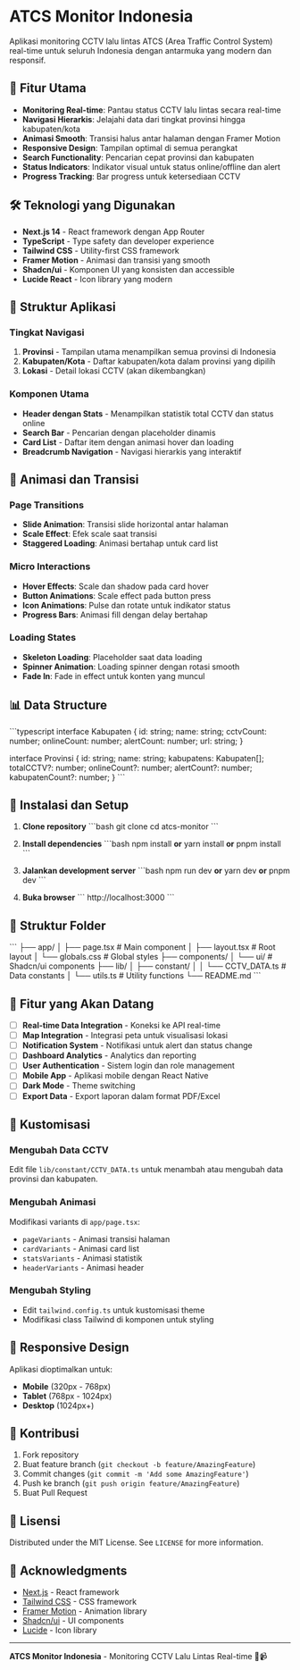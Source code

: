 # ATCS Monitor Indonesia

Aplikasi monitoring CCTV lalu lintas ATCS (Area Traffic Control System) real-time untuk seluruh Indonesia dengan antarmuka yang modern dan responsif.

## 🚀 Fitur Utama

- **Monitoring Real-time**: Pantau status CCTV lalu lintas secara real-time
- **Navigasi Hierarkis**: Jelajahi data dari tingkat provinsi hingga kabupaten/kota
- **Animasi Smooth**: Transisi halus antar halaman dengan Framer Motion
- **Responsive Design**: Tampilan optimal di semua perangkat
- **Search Functionality**: Pencarian cepat provinsi dan kabupaten
- **Status Indicators**: Indikator visual untuk status online/offline dan alert
- **Progress Tracking**: Bar progress untuk ketersediaan CCTV

## 🛠️ Teknologi yang Digunakan

- **Next.js 14** - React framework dengan App Router
- **TypeScript** - Type safety dan developer experience
- **Tailwind CSS** - Utility-first CSS framework
- **Framer Motion** - Animasi dan transisi yang smooth
- **Shadcn/ui** - Komponen UI yang konsisten dan accessible
- **Lucide React** - Icon library yang modern

## 📱 Struktur Aplikasi

### Tingkat Navigasi
1. **Provinsi** - Tampilan utama menampilkan semua provinsi di Indonesia
2. **Kabupaten/Kota** - Daftar kabupaten/kota dalam provinsi yang dipilih
3. **Lokasi** - Detail lokasi CCTV (akan dikembangkan)

### Komponen Utama
- **Header dengan Stats** - Menampilkan statistik total CCTV dan status online
- **Search Bar** - Pencarian dengan placeholder dinamis
- **Card List** - Daftar item dengan animasi hover dan loading
- **Breadcrumb Navigation** - Navigasi hierarkis yang interaktif

## 🎨 Animasi dan Transisi

### Page Transitions
- **Slide Animation**: Transisi slide horizontal antar halaman
- **Scale Effect**: Efek scale saat transisi
- **Staggered Loading**: Animasi bertahap untuk card list

### Micro Interactions
- **Hover Effects**: Scale dan shadow pada card hover
- **Button Animations**: Scale effect pada button press
- **Icon Animations**: Pulse dan rotate untuk indikator status
- **Progress Bars**: Animasi fill dengan delay bertahap

### Loading States
- **Skeleton Loading**: Placeholder saat data loading
- **Spinner Animation**: Loading spinner dengan rotasi smooth
- **Fade In**: Fade in effect untuk konten yang muncul

## 📊 Data Structure

\`\`\`typescript
interface Kabupaten {
  id: string;
  name: string;
  cctvCount: number;
  onlineCount: number;
  alertCount: number;
  url: string;
}

interface Provinsi {
  id: string;
  name: string;
  kabupatens: Kabupaten[];
  totalCCTV?: number;
  onlineCount?: number;
  alertCount?: number;
  kabupatenCount?: number;
}
\`\`\`

## 🚀 Instalasi dan Setup

1. **Clone repository**
   \`\`\`bash
   git clone <repository-url>
   cd atcs-monitor
   \`\`\`

2. **Install dependencies**
   \`\`\`bash
   npm install
   **or**
   yarn install
   **or**
   pnpm install
   \`\`\`

3. **Jalankan development server**
   \`\`\`bash
   npm run dev
   **or**
   yarn dev
   **or**
   pnpm dev
   \`\`\`

4. **Buka browser**
   \`\`\`
   http://localhost:3000
   \`\`\`

## 📁 Struktur Folder

\`\`\`
├── app/
│   ├── page.tsx                 # Main component
│   ├── layout.tsx              # Root layout
│   └── globals.css             # Global styles
├── components/
│   └── ui/                     # Shadcn/ui components
├── lib/
│   ├── constant/
│   │   └── CCTV_DATA.ts       # Data constants
│   └── utils.ts               # Utility functions
└── README.md
\`\`\`

## 🎯 Fitur yang Akan Datang

- [ ] **Real-time Data Integration** - Koneksi ke API real-time
- [ ] **Map Integration** - Integrasi peta untuk visualisasi lokasi
- [ ] **Notification System** - Notifikasi untuk alert dan status change
- [ ] **Dashboard Analytics** - Analytics dan reporting
- [ ] **User Authentication** - Sistem login dan role management
- [ ] **Mobile App** - Aplikasi mobile dengan React Native
- [ ] **Dark Mode** - Theme switching
- [ ] **Export Data** - Export laporan dalam format PDF/Excel

## 🔧 Kustomisasi

### Mengubah Data CCTV
Edit file `lib/constant/CCTV_DATA.ts` untuk menambah atau mengubah data provinsi dan kabupaten.

### Mengubah Animasi
Modifikasi variants di `app/page.tsx`:
- `pageVariants` - Animasi transisi halaman
- `cardVariants` - Animasi card list
- `statsVariants` - Animasi statistik
- `headerVariants` - Animasi header

### Mengubah Styling
- Edit `tailwind.config.ts` untuk kustomisasi theme
- Modifikasi class Tailwind di komponen untuk styling

## 📱 Responsive Design

Aplikasi dioptimalkan untuk:
- **Mobile** (320px - 768px)
- **Tablet** (768px - 1024px)  
- **Desktop** (1024px+)

## 🤝 Kontribusi

1. Fork repository
2. Buat feature branch (`git checkout -b feature/AmazingFeature`)
3. Commit changes (`git commit -m 'Add some AmazingFeature'`)
4. Push ke branch (`git push origin feature/AmazingFeature`)
5. Buat Pull Request

## 📄 Lisensi

Distributed under the MIT License. See `LICENSE` for more information.

## 🙏 Acknowledgments

- [Next.js](https://nextjs.org/) - React framework
- [Tailwind CSS](https://tailwindcss.com/) - CSS framework
- [Framer Motion](https://www.framer.com/motion/) - Animation library
- [Shadcn/ui](https://ui.shadcn.com/) - UI components
- [Lucide](https://lucide.dev/) - Icon library

---

**ATCS Monitor Indonesia** - Monitoring CCTV Lalu Lintas Real-time 🚦📹
